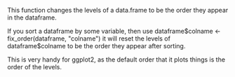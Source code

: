 This function changes the levels of a data.frame to be the order they appear in the dataframe.

If you sort a dataframe by some variable, then use 
dataframe$colname <- fix_order(dataframe, "colname")
it will reset the levels of dataframe$colname to be the order they appear after sorting.  

This is very handy for ggplot2, as the default order that it plots things is the order of the levels. 
